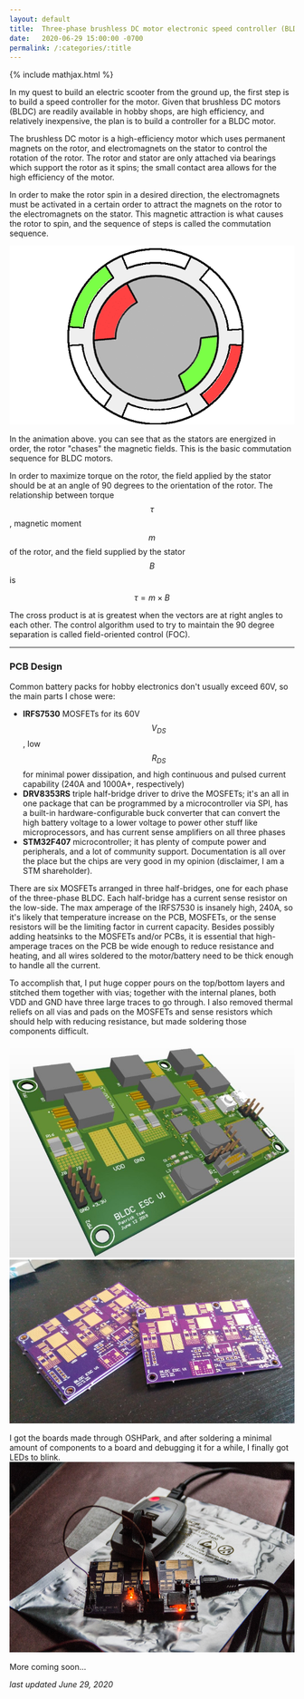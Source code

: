 ```yaml
---
layout: default
title:  Three-phase brushless DC motor electronic speed controller (BLDC ESC) - in development
date:   2020-06-29 15:00:00 -0700
permalink: /:categories/:title
---
```


{% include mathjax.html %}

In my quest to build an electric scooter from the ground up, the first step is to build a speed controller for the motor. Given that brushless DC motors (BLDC) are readily available in hobby shops, are high efficiency, and relatively inexpensive, the plan is to build a controller for a BLDC motor.

The brushless DC motor is a high-efficiency motor which uses permanent magnets on the rotor, and electromagnets on the stator to control the rotation of the rotor. The rotor and stator are only attached via bearings which support the rotor as it spins; the small contact area allows for the high efficiency of the motor.

In order to make the rotor spin in a desired direction, the electromagnets must be activated in a certain order to attract the magnets on the rotor to the electromagnets on the stator. This magnetic attraction is what causes the rotor to spin, and the sequence of steps is called the commutation sequence.

<img class="img small" src='/assets/posts/2020-06-29-bldc-esc/bldc-animation.gif' alt='Animation showing BLDC commutation' />

In the animation above. you can see that as the stators are energized in order, the rotor "chases" the magnetic fields. This is the basic commutation sequence for BLDC motors.

In order to maximize torque on the rotor, the field applied by the stator should be at an angle of 90 degrees to the orientation of the rotor. The relationship between torque $$\tau$$, magnetic moment $$m$$ of the rotor, and the field supplied by the stator $$B$$ is

$$\tau = m \times B$$

The cross product is at is greatest when the vectors are at right angles to each other. The control algorithm used to try to maintain the 90 degree separation is called field-oriented control (FOC).

<hr>

### PCB Design

Common battery packs for hobby electronics don't usually exceed 60V, so the main parts I chose were:
- **IRFS7530** MOSFETs for its 60V $$V_{DS}$$, low $$R_{DS}$$ for minimal power dissipation, and high continuous and pulsed current capability (240A and 1000A+, respectively)
- **DRV8353RS** triple half-bridge driver to drive the MOSFETs; it's an all in one package that can be programmed by a microcontroller via SPI, has a built-in hardware-configurable buck converter that can convert the high battery voltage to a lower voltage to power other stuff like microprocessors, and has current sense amplifiers on all three phases
- **STM32F407** microcontroller; it has plenty of compute power and peripherals, and a lot of community support. Documentation is all over the place but the chips are very good in my opinion (disclaimer, I am a STM shareholder).

There are six MOSFETs arranged in three half-bridges, one for each phase of the three-phase BLDC. Each half-bridge has a current sense resistor on the low-side. The max amperage of the IRFS7530 is insanely high, 240A, so it's likely that temperature increase on the PCB, MOSFETs, or the sense resistors will be the limiting factor in current capacity. Besides possibly adding heatsinks to the MOSFETs and/or PCBs, it is essential that high-amperage traces on the PCB be wide enough to reduce resistance and heating, and all wires soldered to the motor/battery need to be thick enough to handle all the current.

To accomplish that, I put huge copper pours on the top/bottom layers and stitched them together with vias; together with the internal planes, both VDD and GND have three large traces to go through. I also removed thermal reliefs on all vias and pads on the MOSFETs and sense resistors which should help with reducing resistance, but made soldering those components difficult.

<img class="img" src='/assets/posts/2020-06-29-bldc-esc/esc-v1-render.jpg' alt='Rendering of the v1 ESC' />
<img class="img" src='/assets/posts/2020-06-29-bldc-esc/boards.jpg' alt='Bare PCBs from OSH Park' />

I got the boards made through OSHPark, and after soldering a minimal amount of components to a board and debugging it for a while, I finally got LEDs to blink.
<img class="img" src='/assets/posts/2020-06-29-bldc-esc/first-light.jpg' alt='Microcontroller on the v1 ESC working for the first time' />

More coming soon...

*last updated June 29, 2020*
